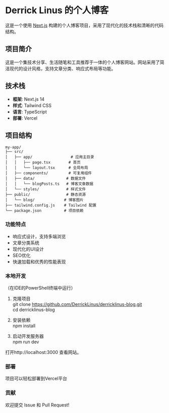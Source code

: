 # Derrick Linus 的个人博客

这是一个使用 [Next.js](https://nextjs.org) 构建的个人博客项目，采用了现代化的技术栈和清晰的代码结构。

## 项目简介

这是一个集技术分享、生活随笔和工具推荐于一体的个人博客网站。网站采用了简洁现代的设计风格，支持文章分类、响应式布局等功能。

## 技术栈

- **框架**: Next.js 14
- **样式**: Tailwind CSS
- **语言**: TypeScript
- **部署**: Vercel

## 项目结构

```plaintext
my-app/
├── src/
│   ├── app/                 # 应用主目录
│   │   ├── page.tsx        # 首页
│   │   └── layout.tsx      # 全局布局
│   ├── components/         # 可复用组件
│   ├── data/              # 数据文件
│   │   └── blogPosts.ts   # 博客文章数据
│   └── styles/            # 样式文件
├── public/                # 静态资源
│   └── blog/             # 博客图片
├── tailwind.config.js    # Tailwind 配置
└── package.json          # 项目依赖
```

### 功能特点

- 响应式设计，支持多端浏览
- 文章分类系统
- 现代化的UI设计
- SEO优化
- 快速加载和优秀的性能表现

### 本地开发  
（在IDE的PowerShell终端中运行）

1. 克隆项目  
git clone https://github.com/DerrickLinus/derricklinus-blog.git  
cd derricklinus-blog

2. 安装依赖  
npm install

3. 启动开发服务器  
npm run dev  

打开http://localhost:3000 查看网站。

### 部署

项目可以轻松部署到Vercel平台

### 贡献

欢迎提交 Issue 和 Pull Request!

